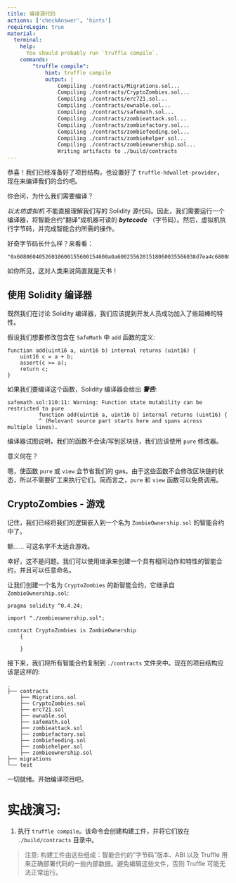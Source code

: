 ```yaml
---
title: 编译源代码
actions: ['checkAnswer', 'hints']
requireLogin: true
material:
  terminal:
    help:
      You should probably run `truffle compile`.
    commands:
        "truffle compile":
            hint: truffle compile
            output: |
                Compiling ./contracts/Migrations.sol...
                Compiling ./contracts/CryptoZombies.sol...
                Compiling ./contracts/erc721.sol...
                Compiling ./contracts/ownable.sol...
                Compiling ./contracts/safemath.sol...
                Compiling ./contracts/zombieattack.sol...
                Compiling ./contracts/zombiefactory.sol...
                Compiling ./contracts/zombiefeeding.sol...
                Compiling ./contracts/zombiehelper.sol...
                Compiling ./contracts/zombieownership.sol...
                Writing artifacts to ./build/contracts
---
```


恭喜！我们已经准备好了项目结构，也设置好了 `truffle-hdwallet-provider`，现在来编译我们的合约吧。

你会问，为什么我们需要编译？

_以太坊虚拟机_ 不能直接理解我们写的 Solidity 源代码。因此，我们需要运行一个编译器，将智能合约“翻译”成机器可读的 **_bytecode_** （字节码）。然后，虚拟机执行字节码，并完成智能合约所需的操作。

好奇字节码长什么样？来看看：

```
"0x60806040526010600155600154600a0a6002556201518060035566038d7ea4c6800060085560006009556046600a55336000806101000a81548173ffffffffffffffffffffffffffffffffffffffff021916908373ffffffffffffffffffffffffffffffffffffffff1..."
```

如你所见，这对人类来说简直就是天书！

## 使用 Solidity 编译器

既然我们在讨论 Solidity 编译器，我们应该提到开发人员成功加入了些超棒的特性。

假设我们想要修改包含在  `SafeMath` 中 `add` 函数的定义:

```
function add(uint16 a, uint16 b) internal returns (uint16) {
    uint16 c = a + b;
    assert(c >= a);
    return c;
}
```

如果我们要编译这个函数，Solidity 编译器会给出 **_警告_**:

```
safemath.sol:110:11: Warning: Function state mutability can be restricted to pure
          function add(uint16 a, uint16 b) internal returns (uint16) {
          ^ (Relevant source part starts here and spans across multiple lines).
```

编译器试图说明，我们的函数不会读/写到区块链，我们应该使用 `pure` 修改器。

意义何在？

嗯，使函数 `pure` 或 `view` 会节省我们的 gas。由于这些函数不会修改区块链的状态，所以不需要矿工来执行它们。简而言之，`pure` 和 `view` 函数可以免费调用。


## CryptoZombies - 游戏

记住，我们已经将我们的逻辑嵌入到一个名为 `ZombieOwnership.sol` 的智能合约中了。

额…… 可这名字不太适合游戏。

幸好，这不是问题。我们可以使用继承来创建一个具有相同动作和特性的智能合约，并且可以任意命名。

让我们创建一个名为 `CryptoZombies` 的新智能合约，它继承自 `ZombieOwnership.sol`:

```solidity
pragma solidity ^0.4.24;

import "./zombieownership.sol";

contract CryptoZombies is ZombieOwnership
    {

    }
```

接下来，我们将所有智能合约复制到 `./contracts` 文件夹中。现在的项目结构应该是这样的:

```
.
├── contracts
    ├── Migrations.sol
    ├── CryptoZombies.sol
    ├── erc721.sol
    ├── ownable.sol
    ├── safemath.sol
    ├── zombieattack.sol
    ├── zombiefactory.sol
    ├── zombiefeeding.sol
    ├── zombiehelper.sol
    ├── zombieownership.sol
├── migrations
└── test
```

一切就绪。开始编译项目吧。

# 实战演习:

1. 执行 `truffle compile`。该命令会创建构建工件，并将它们放在 `./build/contracts`  目录中。

 >注意: 构建工件由这些组成：智能合约的“字节码”版本、ABI 以及 Truffle 用来正确部署代码的一些内部数据。避免编辑这些文件，否则 Truffle 可能无法正常运行。